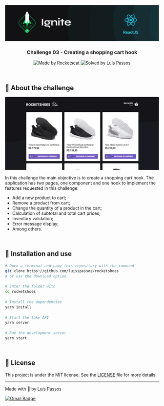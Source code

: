<img src=".github/ignite.png" alt="Ignite" >

<h3 align="center">
  Challenge 03 - Creating a shopping cart hook
</h3>

<p align="center">
  <a href="https://rocketseat.com.br">
    <img alt="Made by Rocketseat" src="https://img.shields.io/badge/made%20by-Rocketseat-%2306b656?style=flat-square">
  </a>
  
  <a href="https://github.com/luisspassos">
    <img alt="Solved by Luís Passos" src="https://img.shields.io/badge/solved%20by-Luis%20Passos-%2306b656?style=flat-square">
  </a>
</p>

<br>

## :rocket: About the challenge

<p align="center">
  <img src=".github/rocketshoes.png" alt="rocketshoes">
</p>

In this challenge the main objective is to create a shopping cart hook. The application has two pages, one component and one hook to implement the features requested in this challenge:

- Add a new product to cart;
- Remove a product from cart;
- Change the quantity of a product in the cart;
- Calculation of subtotal and total cart prices;
- Inventory validation;
- Error message display;
- Among others.

<br>

## :wrench: Installation and use

```bash
# Open a terminal and copy this repository with the command
git clone https://github.com/luisspassos/rocketshoes
# or use the download option.

# Enter the folder with
cd rocketshoes

# Install the dependencies
yarn install

# Start the fake API
yarn server

# Run the development server
yarn start
```

<br>

## :memo: License

This project is under the MIT license. See the [LICENSE](/LICENSE) file for more details.

---

Made with :purple_heart: by [Luís Passos](https://github.com/luisspassos)

[![Gmail Badge](https://img.shields.io/badge/-luis.passos013@gmail.com-c14438?style=flat-square&logo=Gmail&logoColor=white&link=mailto:luis.passos013@gmail.com)](mailto:luis.passos013@gmail.com)
